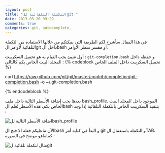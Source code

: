 ```yaml
---
layout: post
title: "التكملة التلقائية للgit "
date: 2013-03-20 09:29
comments: true
categories: git, autocomplete, 
---
```

في هذا المقال سأشرح  لكم الطريقة التي يمكنكم من خلالها الاستفادة من التكملة التلقائية لأوامر الgit داخل الbash أو مفسر سطر الأوامر.
<!-- more -->
أول شيئ يجب القيام به هو تحميل السكريبت : `git-completion.bash` و حفظه داخل المجلد البيت الخاص بكم كالتالي :
 {% codeblock تحميل السكريبت داخل الملف الخاص   %}
      
curl https://raw.github.com/git/git/master/contrib/completion/git-completion.bash -o ~/.git-completion.bash

 {% endcodeblock %}

بعدها يجب إضافة الأسطر التالية داخل ملف bash_profile. الموجود داخل المجلد البيت الخاص بكم، هذه الأسطر تُعلم الbash بتنفيذ السكريبت الخاص بالتكملة التلقائية إذا وجد :

<img src="/images/gitautocompletion/linesaddedtoscript.png" title="اضافة الأسطر التالية للbash_profile"/>

الأن ماعليكم فعله الا فتح الbash و البدأ في كتابة أمر git و التكملة باستعمال الTAB، كماماهو موضح في الصورة :

<img src="/images/gitautocompletion/gitexamplecommand.png" title="مثال لتكملة تلقائية لgit"/>






